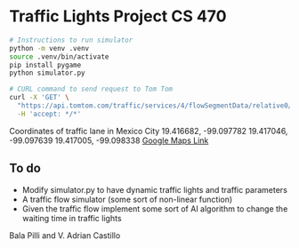 # Traffic Lights Project CS 470


```bash
# Instructions to run simulator
python -m venv .venv
source .venv/bin/activate
pip install pygame
python simulator.py

# CURL command to send request to Tom Tom
curl -X 'GET' \
  "https://api.tomtom.com/traffic/services/4/flowSegmentData/relative0/10/json?point=19.416682%2C-99.097782&unit=KMPH&openLr=false&key=${TOMKEY}" \
  -H 'accept: */*'
```

Coordinates of traffic lane in Mexico City
19.416682, -99.097782
19.417046, -99.097639
19.417005, -99.098338
[Google Maps Link](https://maps.app.goo.gl/DVwzAKLhCkY1rY9X7)

## To do

- Modify simulator.py to have dynamic traffic lights and traffic parameters 
- A traffic flow simulator (some sort of non-linear function)
- Given the traffic flow implement some sort of AI algorithm to change the waiting time in traffic lights

Bala Pilli and V. Adrian Castillo